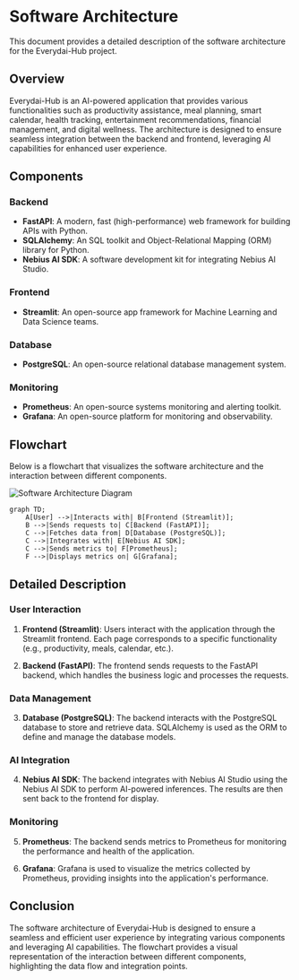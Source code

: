 # Software Architecture

This document provides a detailed description of the software architecture for the Everydai-Hub project.

## Overview

Everydai-Hub is an AI-powered application that provides various functionalities such as productivity assistance, meal planning, smart calendar, health tracking, entertainment recommendations, financial management, and digital wellness. The architecture is designed to ensure seamless integration between the backend and frontend, leveraging AI capabilities for enhanced user experience.

## Components

### Backend

- **FastAPI**: A modern, fast (high-performance) web framework for building APIs with Python.
- **SQLAlchemy**: An SQL toolkit and Object-Relational Mapping (ORM) library for Python.
- **Nebius AI SDK**: A software development kit for integrating Nebius AI Studio.

### Frontend

- **Streamlit**: An open-source app framework for Machine Learning and Data Science teams.

### Database

- **PostgreSQL**: An open-source relational database management system.

### Monitoring

- **Prometheus**: An open-source systems monitoring and alerting toolkit.
- **Grafana**: An open-source platform for monitoring and observability.

## Flowchart

Below is a flowchart that visualizes the software architecture and the interaction between different components.

![Software Architecture Diagram](../images/software-architecture-diagram.png)

```mermaid
graph TD;
    A[User] -->|Interacts with| B[Frontend (Streamlit)];
    B -->|Sends requests to| C[Backend (FastAPI)];
    C -->|Fetches data from| D[Database (PostgreSQL)];
    C -->|Integrates with| E[Nebius AI SDK];
    C -->|Sends metrics to| F[Prometheus];
    F -->|Displays metrics on| G[Grafana];
```

## Detailed Description

### User Interaction

1. **Frontend (Streamlit)**: Users interact with the application through the Streamlit frontend. Each page corresponds to a specific functionality (e.g., productivity, meals, calendar, etc.).

2. **Backend (FastAPI)**: The frontend sends requests to the FastAPI backend, which handles the business logic and processes the requests.

### Data Management

3. **Database (PostgreSQL)**: The backend interacts with the PostgreSQL database to store and retrieve data. SQLAlchemy is used as the ORM to define and manage the database models.

### AI Integration

4. **Nebius AI SDK**: The backend integrates with Nebius AI Studio using the Nebius AI SDK to perform AI-powered inferences. The results are then sent back to the frontend for display.

### Monitoring

5. **Prometheus**: The backend sends metrics to Prometheus for monitoring the performance and health of the application.

6. **Grafana**: Grafana is used to visualize the metrics collected by Prometheus, providing insights into the application's performance.

## Conclusion

The software architecture of Everydai-Hub is designed to ensure a seamless and efficient user experience by integrating various components and leveraging AI capabilities. The flowchart provides a visual representation of the interaction between different components, highlighting the data flow and integration points.
